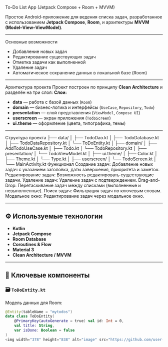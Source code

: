 To-Do List App (Jetpack Compose + Room + MVVM)

Простое Android-приложение для ведения списка задач, разработанное с использованием **Jetpack Compose**, **Room**, и архитектуры **MVVM (Model–View–ViewModel)**.

---

Основные возможности

-  Добавление новых задач  
-  Редактирование существующих задач  
-  Отметка задачи как выполненной  
-  Удаление задач  
-  Автоматическое сохранение данных в локальной базе (Room)

---

Архитектура проекта
Проект построен по принципу **Clean Architecture** и разделён на три слоя:
**Слои:**
- **data** — работа с базой данных (`Room`)  
- **domain** — бизнес-логика и интерфейсы (`UseCase`, `Repository`, `Todo`)  
- **presentation** — слой представления (`ViewModel`, `Compose UI`)  
- **userscreen** — экран приложения (`TodoScreen`)  
- **ui.theme** — оформление (цвета, типографика, темы)

---
 Структура проекта
├── data/
│ ├── TodoDao.kt
│ ├── TodoDatabase.kt
│ ├── TodoDataRepository.kt
│ └── ToDoEntity.kt
│
├── domain/
│ ├── AddTodoUseCase.kt
│ ├── Todo.kt
│ └── TodoRepository.kt
│
├── presentation/
│ └── TodoViewModel.kt
│
├── ui.theme/
│ ├── Color.kt
│ ├── Theme.kt
│ └── Type.kt
│
├── userscreen/
│ └── TodoScreen.kt
│
└── MainActivity.kt
 Функционал
Создание задач: Добавление новых задач с указанием заголовка, даты завершения, приоритета и заметок.
Редактирование задач: Возможность редактировать существующие задачи.
Удаление задач: Удаление задач с подтверждением.
Drag-and-Drop: Перетаскивание задач между списками (выполненные и невыполненные).
Поиск задач: Фильтрация задач по ключевым словам.
Модальное окно: Редактирование задач через модальное окно.


---

## ⚙️ Используемые технологии

- **Kotlin**
- **Jetpack Compose**
- **Room Database**
- **Coroutines & Flow**
- **Material 3**
- **Clean Architecture / MVVM**

---

## 🧩 Ключевые компоненты

### 🗃️ `ToDoEntity.kt`
Модель данных для Room:
```kotlin
@Entity(tableName = "mytodos")
data class ToDoEntity(
    @PrimaryKey(autoGenerate = true) val id: Int = 0,
    val title: String,
    var isDone: Boolean = false
)
<img width="378" height="838" alt="image" src="https://github.com/user-attachments/assets/c12d7d63-7a3e-4c15-a879-09a2fefc7106" />


